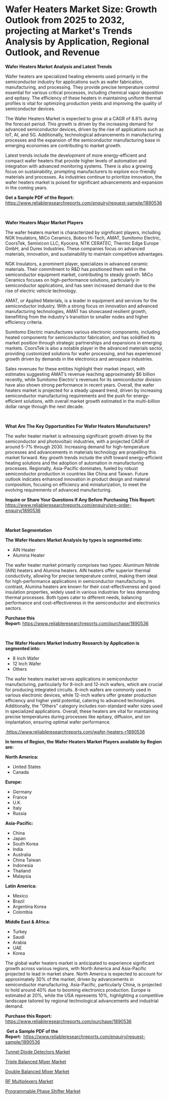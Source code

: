 <p><h1>Wafer Heaters Market Size: Growth Outlook from 2025 to 2032, projecting at Market's Trends Analysis by Application, Regional Outlook, and Revenue</h1></p><p><strong>Wafer Heaters Market Analysis and Latest Trends</strong></p>
<p><p>Wafer heaters are specialized heating elements used primarily in the semiconductor industry for applications such as wafer fabrication, manufacturing, and processing. They provide precise temperature control essential for various critical processes, including chemical vapor deposition and epitaxy. The efficiency of these heaters in maintaining uniform thermal profiles is vital for optimizing production yields and improving the quality of semiconductor devices.</p><p>The Wafer Heaters Market is expected to grow at a CAGR of 8.8% during the forecast period. This growth is driven by the increasing demand for advanced semiconductor devices, driven by the rise of applications such as IoT, AI, and 5G. Additionally, technological advancements in manufacturing processes and the expansion of the semiconductor manufacturing base in emerging economies are contributing to market growth. </p><p>Latest trends include the development of more energy-efficient and compact wafer heaters that provide higher levels of automation and integration with advanced monitoring systems. There is also a growing focus on sustainability, prompting manufacturers to explore eco-friendly materials and processes. As industries continue to prioritize innovation, the wafer heaters market is poised for significant advancements and expansion in the coming years.</p></p>
<p><strong>Get a Sample PDF of the Report:&nbsp;</strong> <a href="https://www.reliableresearchreports.com/enquiry/request-sample/1890536?utm_campaign=28&utm_medium=2&utm_source=Github&utm_content=ia&utm_term=06042025&utm_id=wafer-heaters">https://www.reliableresearchreports.com/enquiry/request-sample/1890536</a></p>
<p>&nbsp;</p>
<p><strong>Wafer Heaters Major Market Players</strong></p>
<p><p>The wafer heaters market is characterized by significant players, including NGK Insulators, MiCo Ceramics, Boboo Hi-Tech, AMAT, Sumitomo Electric, CoorsTek, Semixicon LLC, Kyocera, NTK CERATEC, Thermic Edge Europe GmbH, and Durex Industries. These companies focus on advanced materials, innovation, and sustainability to maintain competitive advantages.</p><p>NGK Insulators, a prominent player, specializes in advanced ceramic materials. Their commitment to R&D has positioned them well in the semiconductor equipment market, contributing to steady growth. MiCo Ceramics focuses on high-performance solutions, particularly in semiconductor applications, and has seen increased demand due to the rise of electric vehicle technology.</p><p>AMAT, or Applied Materials, is a leader in equipment and services for the semiconductor industry. With a strong focus on innovation and advanced manufacturing technologies, AMAT has showcased resilient growth, benefitting from the industry's transition to smaller nodes and higher efficiency criteria. </p><p>Sumitomo Electric manufactures various electronic components, including heated components for semiconductor fabrication, and has solidified its market position through strategic partnerships and expansions in emerging markets. CoorsTek is also a notable player in the advanced materials sector, providing customized solutions for wafer processing, and has experienced growth driven by demands in the electronics and aerospace industries.</p><p>Sales revenues for these entities highlight their market impact, with estimates suggesting AMAT’s revenue reaching approximately $6 billion recently, while Sumitomo Electric's revenues for its semiconductor division have also shown strong performance in recent years. Overall, the wafer heaters market is projected for a steady upward trend, driven by increasing semiconductor manufacturing requirements and the push for energy-efficient solutions, with overall market growth estimated in the multi-billion dollar range through the next decade.</p></p>
<p>&nbsp;</p>
<p><strong>What Are The Key Opportunities For Wafer Heaters Manufacturers?</strong></p>
<p><p>The wafer heater market is witnessing significant growth driven by the semiconductor and photovoltaic industries, with a projected CAGR of around 5-7% through 2030. Increasing demand for high-temperature processes and advancements in materials technology are propelling this market forward. Key growth trends include the shift toward energy-efficient heating solutions and the adoption of automation in manufacturing processes. Regionally, Asia-Pacific dominates, fueled by robust semiconductor production in countries like China and Taiwan. Future outlook indicates enhanced innovation in product design and material composition, focusing on efficiency and miniaturization, to meet the evolving requirements of advanced manufacturing.</p></p>
<p><strong>Inquire or Share Your Questions If Any Before Purchasing This Report:</strong> <a href="https://www.reliableresearchreports.com/enquiry/pre-order-enquiry/1890536?utm_campaign=28&utm_medium=2&utm_source=Github&utm_content=ia&utm_term=06042025&utm_id=wafer-heaters">https://www.reliableresearchreports.com/enquiry/pre-order-enquiry/1890536</a></p>
<p>&nbsp;</p>
<p><strong>Market Segmentation</strong></p>
<p><strong>The Wafer Heaters Market Analysis by types is segmented into:</strong></p>
<p><ul><li>AlN Heater</li><li>Alumina Heater</li></ul></p>
<p><p>The wafer heater market primarily comprises two types: Aluminum Nitride (AlN) heaters and Alumina heaters. AlN heaters offer superior thermal conductivity, allowing for precise temperature control, making them ideal for high-performance applications in semiconductor manufacturing. In contrast, Alumina heaters are known for their cost-effectiveness and good insulation properties, widely used in various industries for less demanding thermal processes. Both types cater to different needs, balancing performance and cost-effectiveness in the semiconductor and electronics sectors.</p></p>
<p><strong>Purchase this Report:&nbsp;</strong><a href="https://www.reliableresearchreports.com/purchase/1890536?utm_campaign=28&utm_medium=2&utm_source=Github&utm_content=ia&utm_term=06042025&utm_id=wafer-heaters">https://www.reliableresearchreports.com/purchase/1890536</a></p>
<p>&nbsp;</p>
<p><strong>The Wafer Heaters Market Industry Research by Application is segmented into:</strong></p>
<p><ul><li>8 Inch Wafer</li><li>12 Inch Wafer</li><li>Others</li></ul></p>
<p><p>The wafer heaters market serves applications in semiconductor manufacturing, particularly for 8-inch and 12-inch wafers, which are crucial for producing integrated circuits. 8-inch wafers are commonly used in various electronic devices, while 12-inch wafers offer greater production efficiency and higher yield potential, catering to advanced technologies. Additionally, the "Others" category includes non-standard wafer sizes used in specialized applications. Overall, these heaters are vital for maintaining precise temperatures during processes like epitaxy, diffusion, and ion implantation, ensuring optimal wafer performance.</p></p>
<p><a href="https://www.reliableresearchreports.com/wafer-heaters-r1890536?utm_campaign=28&utm_medium=2&utm_source=Github&utm_content=ia&utm_term=06042025&utm_id=wafer-heaters">&nbsp;https://www.reliableresearchreports.com/wafer-heaters-r1890536</a></p>
<p><strong>In terms of Region, the Wafer Heaters Market Players available by Region are:</strong></p>
<p>
    <p> <strong> North America: </strong>
        <ul>
            <li>United States</li>
            <li>Canada</li>
        </ul>
        </p> 
    <p> <strong> Europe: </strong>
        <ul>
            <li>Germany</li>
            <li>France</li>
            <li>U.K.</li>
            <li>Italy</li>
            <li>Russia</li>
        </ul>
        </p> 
    <p> <strong> Asia-Pacific: </strong>
        <ul>
            <li>China</li>
            <li>Japan</li>
            <li>South Korea</li>
            <li>India</li>
            <li>Australia</li>
            <li>China Taiwan</li>
            <li>Indonesia</li>
            <li>Thailand</li>
            <li>Malaysia</li>
        </ul>
        </p> 
    <p> <strong> Latin America: </strong>
        <ul>
            <li>Mexico</li>
            <li>Brazil</li>
            <li>Argentina Korea</li>
            <li>Colombia</li>
        </ul>
        </p> 
    <p> <strong> Middle East & Africa: </strong>
        <ul>
            <li>Turkey</li>
            <li>Saudi</li>
            <li>Arabia</li>
            <li>UAE</li>
            <li>Korea</li>
        </ul>
    </p>
    </p>
<p><p>The global wafer heaters market is anticipated to experience significant growth across various regions, with North America and Asia-Pacific projected to lead in market share. North America is expected to account for approximately 30% of the market, driven by advancements in semiconductor manufacturing. Asia-Pacific, particularly China, is projected to hold around 40% due to booming electronics production. Europe is estimated at 20%, while the USA represents 10%, highlighting a competitive landscape tailored by regional technological advancements and industrial demand.</p></p>
<p><strong>Purchase this Report: </strong><a href="https://www.reliableresearchreports.com/purchase/1890536?utm_campaign=28&utm_medium=2&utm_source=Github&utm_content=ia&utm_term=06042025&utm_id=wafer-heaters">https://www.reliableresearchreports.com/purchase/1890536</a></p>
<p>&nbsp;<strong>Get a Sample PDF of the Report:&nbsp;&nbsp;</strong><a href="https://www.reliableresearchreports.com/enquiry/request-sample/1890536?utm_campaign=28&utm_medium=2&utm_source=Github&utm_content=ia&utm_term=06042025&utm_id=wafer-heaters">https://www.reliableresearchreports.com/enquiry/request-sample/1890536</a></p>
<p><strong></strong></p>
<p><p><a href="https://github.com/jullselai/Market-Research-Report-List-1/blob/main/tunnel-diode-detectors-market.md?utm_campaign=28&utm_medium=2&utm_source=Github&utm_content=ia&utm_term=06042025&utm_id=wafer-heaters">Tunnel Diode Detectors Market</a></p><p><a href="https://github.com/dusektwinec3/Market-Research-Report-List-1/blob/main/triple-balanced-mixer-market.md?utm_campaign=28&utm_medium=2&utm_source=Github&utm_content=ia&utm_term=06042025&utm_id=wafer-heaters">Triple Balanced Mixer Market</a></p><p><a href="https://github.com/luhleickov/Market-Research-Report-List-1/blob/main/double-balanced-mixer-market.md?utm_campaign=28&utm_medium=2&utm_source=Github&utm_content=ia&utm_term=06042025&utm_id=wafer-heaters">Double Balanced Mixer Market</a></p><p><a href="https://github.com/sukeldrage0g/Market-Research-Report-List-1/blob/main/rf-multiplexers-market.md?utm_campaign=28&utm_medium=2&utm_source=Github&utm_content=ia&utm_term=06042025&utm_id=wafer-heaters">RF Multiplexers Market</a></p><p><a href="https://github.com/elceryaneik/Market-Research-Report-List-1/blob/main/programmable-phase-shifter-market.md?utm_campaign=28&utm_medium=2&utm_source=Github&utm_content=ia&utm_term=06042025&utm_id=wafer-heaters">Programmable Phase Shifter Market</a></p></p>
